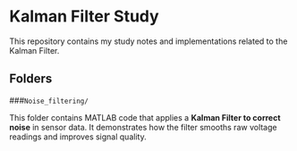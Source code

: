 # Kalman Filter Study

This repository contains my study notes and implementations related to the Kalman Filter.


## Folders

###`Noise_filtering/`

  
This folder contains MATLAB code that applies a **Kalman Filter to correct noise** in sensor data.
It demonstrates how the filter smooths raw voltage readings and improves signal quality.
